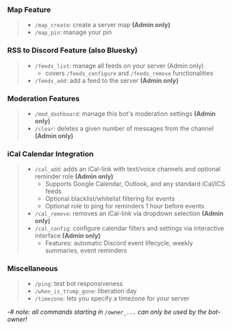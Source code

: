 ### **Map Feature**
> - `/map_create`: create a server map **(Admin only)**
> - `/map_pin`: manage your pin
### **RSS to Discord Feature** (also Bluesky)
> - `/feeds_list`: manage all feeds on your server (Admin only)
>   - covers `/feeds_configure` and `/feeds_remove` functionalities
> - `/feeds_add`: add a feed to the server **(Admin only)**
### **Moderation Features**
> - `/mod_dashboard`: manage this bot's moderation settings **(Admin only)**
> - `/clear`: deletes a given number of messages from the channel **(Admin only)**
### **iCal Calendar Integration**
> - `/cal_add`: adds an iCal-link with text/voice channels and optional reminder role **(Admin only)**
>   - Supports Google Calendar, Outlook, and any standard iCal/ICS feeds
>   - Optional blacklist/whitelist filtering for events
>   - Optional role to ping for reminders 1 hour before events
> - `/cal_remove`: removes an iCal-link via dropdown selection **(Admin only)**
> - `/cal_config`: configure calendar filters and settings via interactive interface **(Admin only)**
>   - Features: automatic Discord event lifecycle, weekly summaries, event reminders
### **Miscellaneous**
> - `/ping`: test bot responsiveness
> - `/when_is_trump_gone`: liberation day
> - `/timezone`: lets you specify a timezone for your server


-# *note: all commands starting in `/owner_...` can only be used by the bot-owner!*